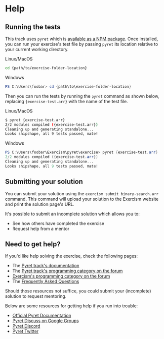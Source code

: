 # Help

## Running the tests

This track uses `pyret` which is [available as a NPM package][pyret-npm]. Once installed, you can run your exercise's test file by passing `pyret` its location relative to your current working directory.

Linux/MacOS

```bash
cd {path/to/exercise-folder-location}
```

Windows

```powershell
PS C:\Users\foobar> cd {path\to\exercise-folder-location}
```

Then you can run the tests by running the `pyret` command as shown below, replacing `{exercise-test.arr}` with the name of the test file.

Linux/MacOS

```bash
$ pyret {exercise-test.arr}
2/2 modules compiled ({exercise-test.arr})
Cleaning up and generating standalone...
Looks shipshape, all 9 tests passed, mate!
```

Windows

```powershell
PS C:\Users\foobar\Exercism\pyret\exercise> pyret {exercise-test.arr}
2/2 modules compiled ({exercise-test.arr})
Cleaning up and generating standalone...
Looks shipshape, all 9 tests passed, mate!
```

[pyret-npm]: https://www.npmjs.com/package/pyret-npm

## Submitting your solution

You can submit your solution using the `exercism submit binary-search.arr` command.
This command will upload your solution to the Exercism website and print the solution page's URL.

It's possible to submit an incomplete solution which allows you to:

- See how others have completed the exercise
- Request help from a mentor

## Need to get help?

If you'd like help solving the exercise, check the following pages:

- The [Pyret track's documentation](https://exercism.org/docs/tracks/pyret)
- The [Pyret track's programming category on the forum](https://forum.exercism.org/c/programming/pyret)
- [Exercism's programming category on the forum](https://forum.exercism.org/c/programming/5)
- The [Frequently Asked Questions](https://exercism.org/docs/using/faqs)

Should those resources not suffice, you could submit your (incomplete) solution to request mentoring.

Below are some resources for getting help if you run into trouble:

* [Official Pyret Documentation]
* [Pyret Discuss on Google Groups]
* [Pyret Discord]
* [Pyret Twitter]

[Official Pyret Documentation]: https://pyret.org/docs/latest/
[Pyret Discuss on Google Groups]: https://groups.google.com/g/pyret-discuss
[Pyret Discord]: https://discord.gg/9nFHuaBp
[Pyret Twitter]: https://twitter.com/pyretlang